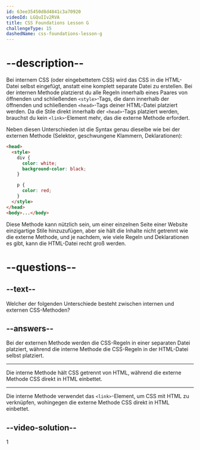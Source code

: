 ```yaml
---
id: 63ee35450d8d4841c3a70920
videoId: LGQuIIv2RVA
title: CSS Foundations Lesson G
challengeType: 15
dashedName: css-foundations-lesson-g
---
```


# --description--

Bei internem CSS (oder eingebettetem CSS) wird das CSS in die HTML-Datei selbst eingefügt, anstatt eine komplett separate Datei zu erstellen. Bei der internen Methode platzierst du alle Regeln innerhalb eines Paares von öffnenden und schließenden `<style>`-Tags, die dann innerhalb der öffnenden und schließenden `<head>`-Tags deiner HTML-Datei platziert werden. Da die Stile direkt innerhalb der `<head>`-Tags platziert werden, brauchst du kein `<link>`-Element mehr, das die externe Methode erfordert.

Neben diesen Unterschieden ist die Syntax genau dieselbe wie bei der externen Methode (Selektor, geschwungene Klammern, Deklarationen):

```html
<head>
  <style>
    div {
      color: white;
      background-color: black;
    }

    p {
      color: red;
    }
  </style>
</head>
<body>...</body>
```

Diese Methode kann nützlich sein, um einer einzelnen Seite einer Website einzigartige Stile hinzuzufügen, aber sie hält die Inhalte nicht getrennt wie die externe Methode, und je nachdem, wie viele Regeln und Deklarationen es gibt, kann die HTML-Datei recht groß werden.

# --questions--

## --text--

Welcher der folgenden Unterschiede besteht zwischen internen und externen CSS-Methoden?

## --answers--

Bei der externen Methode werden die CSS-Regeln in einer separaten Datei platziert, während die interne Methode die CSS-Regeln in der HTML-Datei selbst platziert.

---

Die interne Methode hält CSS getrennt von HTML, während die externe Methode CSS direkt in HTML einbettet.

---

Die interne Methode verwendet das `<link>`-Element, um CSS mit HTML zu verknüpfen, wohingegen die externe Methode CSS direkt in HTML einbettet.


## --video-solution--

1
